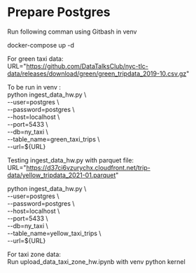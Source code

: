 # Prepare Postgres  
Run following comman using Gitbash in venv  
  
docker-compose up -d  
  
For green taxi data:  
  URL="https://github.com/DataTalksClub/nyc-tlc-data/releases/download/green/green_tripdata_2019-10.csv.gz"  
  
  To be run in venv :  
  python ingest_data_hw.py \    
    --user=postgres \    
    --password=postgres \  
    --host=localhost \  
    --port=5433 \  
    --db=ny_taxi \  
    --table_name=green_taxi_trips \  
    --url=${URL}  
  
Testing ingest_data_hw.py with parquet file:  
  URL="https://d37ci6vzurychx.cloudfront.net/trip-data/yellow_tripdata_2021-01.parquet"  
  
  python ingest_data_hw.py \  
    --user=postgres \  
    --password=postgres \  
    --host=localhost \  
    --port=5433 \  
    --db=ny_taxi \  
    --table_name=yellow_taxi_trips \  
    --url=${URL}  
  
For taxi zone data:  
  Run upload_data_taxi_zone_hw.ipynb with venv python kernel  